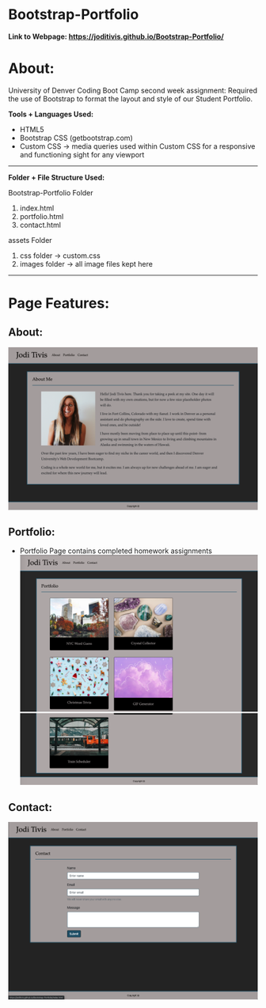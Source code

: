 # Bootstrap-Portfolio

 __Link to Webpage: https://joditivis.github.io/Bootstrap-Portfolio/__

# About:
University of Denver Coding Boot Camp second week assignment: Required the use of Bootstrap to format the layout and style of our Student Portfolio.

__Tools + Languages Used:__

* HTML5
* Bootstrap CSS (getbootstrap.com)
* Custom CSS
  -> media queries used within Custom CSS for a responsive and functioning sight for any viewport 

---
__Folder + File Structure Used:__

Bootstrap-Portfolio Folder
  1. index.html
  2. portfolio.html
  3. contact.html
    
assets Folder
  1. css folder -> custom.css
  2. images folder -> all image files kept here

---
# Page Features:
## About:
![Image](pagescreenshots/about.png)

## Portfolio:
* Portfolio Page contains completed homework assignments
![Image](pagescreenshots/portfolio1.png)
![Image](pagescreenshots/portfolio2.png)

## Contact:
![Image](pagescreenshots/contact.png)
